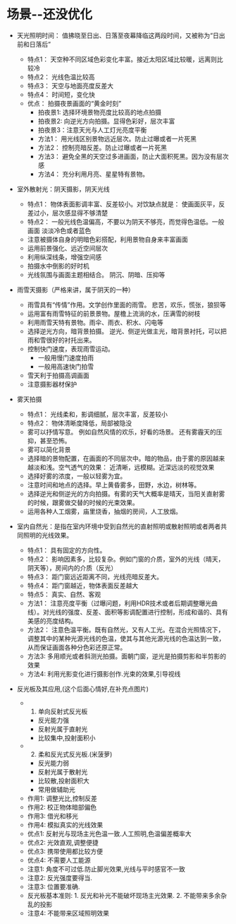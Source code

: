 # 场景--还没优化
- 天光照明时间： 值拂晓至日出、日落至夜幕降临这两段时间，又被称为“日出前和日落后”
  - 特点1： 天空种不同区域色彩变化丰富。接近太阳区域比较暖，远离则比较冷
  - 特点2： 光线色温比较高
  - 特点3： 天空与地面亮度反差大
  - 特点4： 时间短，变化快
  - 优点： 拍摄夜景画面的“黄金时刻”
    - 拍夜景1: 选择环境景物亮度比较高的地点拍摄
    - 拍夜景2: 向逆光方向拍摄。显得色彩好，层次丰富
    - 拍夜景3：注意天光与人工灯光亮度平衡
    - 方法1： 用光线区别景物远近层次。防止过曝或者一片死黑
    - 方法2： 控制亮暗反差。防止过曝或者一片死黑
    - 方法3： 避免全黑的天空过多进画面，防止大面积死黑。因为没有层次感
    - 方法4： 充分利用月亮、星星特有景物。
- 室外散射光：阴天摄影，阴天光线
  - 特点1： 物体表面影调丰富、反差较小。对饮缺点就是： 使画面灰平，反差过小，层次感显得不够清楚
  - 特点2： 一般光线色温偏高，不要以为阴天不够亮，而觉得色温低。一般画面 淡淡冷色或者蓝色
  - 注意被摄体自身的明暗色彩搭配，利用景物自身来丰富画面
  - 运用前景强化、远近空间层次
  - 利用纵深线条，增强空间感
  - 拍摄水中倒影的好时机
  - 光线氛围与画面主题相结合。  阴沉、阴暗、压抑等

- 雨雪天摄影（严格来讲，属于阴天的一种）
  - 雨雪具有“传情”作用。文学创作里面的雨雪。 悲苦，欢乐，慌张，狼狈等
  - 运用富有雨雪特征的前景景物。屋檐上流淌的水，压满雪的树枝
  - 利用雨雪天特有景物。雨伞、雨衣、积水、闪电等
  - 选择逆光方向，暗背景拍摄。 逆光、侧逆光做主光，暗背景衬托，可以把雨和雪很好的衬托出来。
  - 控制快门速度，表现雨雪运动。
    - 一般用慢门速度拍雨
    - 一般用高速快门拍雪
  - 雪天利于拍摄高调画面
  - 注意摄影器材保护

- 雾天拍摄
  - 特点1： 光线柔和，影调细腻，层次丰富，反差较小
  - 特点2： 物体清晰度降低，局部被隐没
  - 雾可以抒情写意。  例如自然风情的欢乐，好看的场景。  还有雾霾天的压抑，甚至恐怖。
  - 雾可以简化背景
  - 选择暗的景物配置，在画面的不同层次中。暗的物品，由于雾的原因越来越淡和浅。空气透气的效果： 近清晰，远模糊。近深远淡的视觉效果
  - 选择好雾的浓度，一般以轻雾为宜。
  - 注意时间和地点的选择。早上黄昏雾多，田野，水边，树林等。
  - 选择逆光和侧逆光的方向拍摄。有雾的天气大概率是晴天，当阳关直射雾的时候，跟雾做交替的时候的光束效果。
  - 运用各种人工烟雾，庙里烧香，抽烟的房间，人工放烟。

- 室内自然光：是指在室内环境中受到自然光的直射照明或散射照明或者两者共同照明的光线效果。
  - 特点1： 具有固定的方向性。
  - 特点2： 影响因素多，比较复杂。例如门窗的介质，室外的光线（晴天，阴天等），房间内的介质（反光）
  - 特点3： 距门窗远近距离不同，光线亮暗反差大。
  - 特点4： 距门窗越近，物体表面反差越大
  - 特点5： 真实、自然、客观
  - 方法1： 注意亮度平衡（过曝问题，利用HDR技术或者后期调整曝光曲线）。对光线的强度、反差、面积等影调配置进行控制，形成和谐的、具有美感的亮度结构。
  - 方法2： 注意色温平衡。既有自然光，又有人工光。在混合光照情况下，调整其中的某种光源光线的色温，使其与其他光源光线的色温达到一致，从而保证画面各种分色彩还原正常。
  - 方法3:  多用顺光或者斜测光拍摄。面朝门窗，逆光是拍摄剪影和半剪影的效果
  - 方法4:  利用光影变化进行摄影创作.光束的效果,引导视线

- 反光板及其应用,(这个后面心情好,在补充点图片)
  - 1. 单向反射式反光板
    - 反光能力强
    - 反射光属于直射光
    - 比较集中,投射面积小
  - 2. 柔和反光式反光板.(米菠萝)
    - 反光能力弱
    - 反射光属于散射光
    - 比较散,投射面积大
    - 常用做辅助光
  - 作用1: 调整光比,控制反差
  - 作用2: 校正物体暗部偏色
  - 作用3: 借光和移光
  - 作用4: 模拟真实的光线效果
  - 优点1: 反射光与现场主光色温一致.人工照明,色温偏差概率大
  - 优点2: 光效直观,调整便捷
  - 优点3: 携带使用都比较方便
  - 优点4: 不需要人工能源
  - 注意1: 角度不可过低.防止脚光效果,光线与平时感官不一致
  - 注意2: 反光强度要得当.
  - 注意3: 位置要准确.
  - 反光板基本准则: 1. 反光和补光不能破坏现场主光效果. 2. 不能带来多余杂乱的投影
  - 注意4: 不能带来区域照明效果

